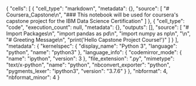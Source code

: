 {
 "cells": [
  {
   "cell_type": "markdown",
   "metadata": {},
   "source": [
    "# Coursera_Capstone\n",
    "### This notebook will be used for coursera's capstone project for the IBM Data Science Certification"
   ]
  },
  {
   "cell_type": "code",
   "execution_count": null,
   "metadata": {},
   "outputs": [],
   "source": [
    "# Import Packages\n",
    "import pandas as pd\n",
    "import numpy as np\n",
    "\n",
    "# Greeting Message\n",
    "print('Hello Capstone Project Course!')"
   ]
  }
 ],
 "metadata": {
  "kernelspec": {
   "display_name": "Python 3",
   "language": "python",
   "name": "python3"
  },
  "language_info": {
   "codemirror_mode": {
    "name": "ipython",
    "version": 3
   },
   "file_extension": ".py",
   "mimetype": "text/x-python",
   "name": "python",
   "nbconvert_exporter": "python",
   "pygments_lexer": "ipython3",
   "version": "3.7.6"
  }
 },
 "nbformat": 4,
 "nbformat_minor": 4
}
